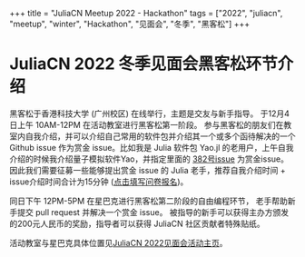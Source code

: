 +++
title = "JuliaCN Meetup 2022 - Hackathon"
tags = ["2022", "juliacn", "meetup", "winter", "Hackathon", "见面会", "冬季", "黑客松"]
+++

# JuliaCN 2022 冬季见面会黑客松环节介绍

黑客松于香港科技大学 (广州校区) 在线举行，主题是交友与新手指导。
于12月4日上午 10AM-12PM 在活动教室进行黑客松第一阶段。
参与黑客松的朋友们在教室内自我介绍，并可以介绍自己常用的软件包并介绍其一个或多个函待解决的一个 Github issue 作为赏金 issue。比如我是 Julia 软件包 Yao.jl 的老用户，上午自我介绍的时候我介绍量子模拟软件Yao，并指定里面的 [382号issue](https://github.com/QuantumBFS/Yao.jl/issues/382) 为赏金issue。
因此我们需要征募一些能够提出赏金 issue 的 Julia 老手，推荐自我介绍时间 + issue介绍时间合计为15分钟 ([点击填写问卷报名](https://jinshuju.net/f/JXewGD))。

同日下午 12PM-5PM 在星巴克进行黑客松第二阶段的自由编程环节，
老手帮助新手提交 pull request 并解决一个赏金 issue。
被指导的新手可以获得主办方颁发的200元人民币的奖励，指导者可以获得 JuliaCN 社区贡献者特殊贴纸。

活动教室与星巴克具体位置见[JuliaCN 2022见面会活动主页](/2022)。
